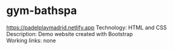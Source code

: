 # gym-bathspa
https://padelplaymadrid.netlify.app
Technology: HTML and CSS 
<br>
Description: Demo website created with Bootstrap
<br>
Working links: none
